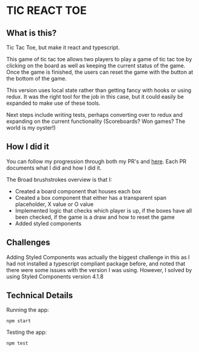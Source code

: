 # TIC REACT TOE

## What is this?

Tic Tac Toe, but make it react and typescript.

This game of tic tac toe allows two players to play a game of tic tac toe by clicking on the board as well as keeping the current status of the game.  Once the game is finished, the users can reset the game with the button at the bottom of the game.

This version uses local state rather than getting fancy with hooks or using redux.  It was the right tool for the job in this case, but it could easily be expanded to make use of these tools.

Next steps include writing tests, perhaps converting over to redux and expanding on the current functionality (Scoreboards?  Won games?  The world is my oyster!)

## How I did it

You can follow my progression through both my PR's and [here](https://trello.com/b/fwBoLnCt/tic-react-toe).  Each PR documents what I did and how I did it.

The Broad brushstrokes overview is that I:
- Created a board component that houses each box
- Created a box component that either has a transparent span placeholder, X value or O value
- Implemented logic that checks which player is up, if the boxes have all been checked, if the game is a draw and how to reset the game
- Added styled components  


## Challenges

Adding Styled Components was actually the biggest challenge in this as I had not installed a typescript compliant package before, and noted that there were some issues with the version I was using.  However, I solved by using Styled Components version 4.1.8

## Technical Details
Running the app:
```
npm start
```

Testing the app:
```
npm test
```